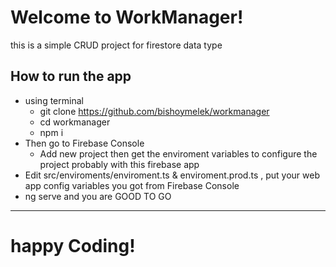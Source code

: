 # Welcome to WorkManager!

this is a simple CRUD project for firestore data type

## How to run the app
- using terminal
	- git clone https://github.com/bishoymelek/workmanager
	- cd workmanager
	- npm i
- Then go to Firebase Console 
	-  Add new project then get the enviroment variables to configure the project probably with this firebase app
- Edit src/enviroments/enviroment.ts & enviroment.prod.ts , put your web app config variables you got from Firebase Console
- ng serve and you are GOOD TO GO
 ___
# happy Coding!